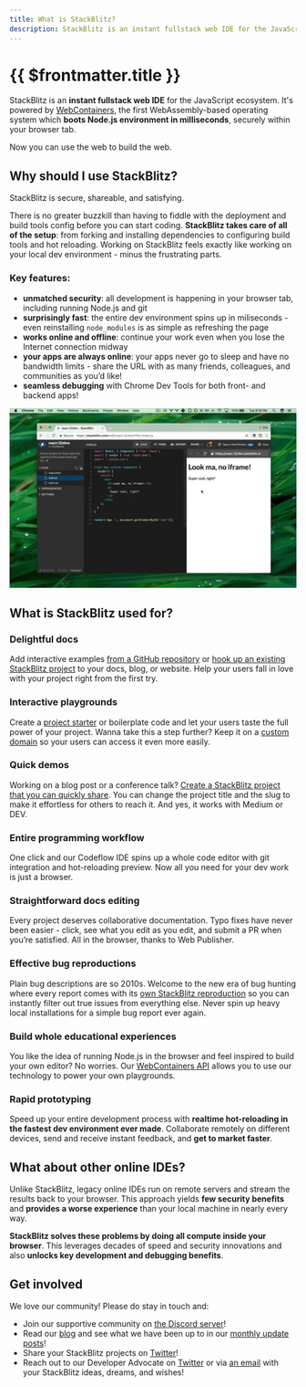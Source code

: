 ```yaml
---
title: What is StackBlitz?
description: StackBlitz is an instant fullstack web IDE for the JavaScript ecosystem. It's powered by WebContainers, the first WebAssembly-based operating system which boots Node.js environment in milliseconds, securely within your browser tab.
---
```


# {{ $frontmatter.title }}

StackBlitz is an **instant fullstack web IDE** for the JavaScript ecosystem. It's powered by [WebContainers](https://blog.stackblitz.com/posts/introducing-webcontainers/), the first WebAssembly-based operating system which **boots Node.js environment in milliseconds**, securely within your browser tab.

Now you can use the web to build the web.

## Why should I use StackBlitz?

StackBlitz is secure, shareable, and satisfying.

There is no greater buzzkill than having to fiddle with the deployment and build tools config before you can start coding. **StackBlitz takes care of all of the setup**: from forking and installing dependencies to configuring build tools and hot reloading. Working on StackBlitz feels exactly like working on your local dev environment - minus the frustrating parts.

### Key features:

- **unmatched security**: all development is happening in your browser tab, including running Node.js and git
- **surprisingly fast**: the entire dev environment spins up in miliseconds - even reinstalling `node_modules` is as simple as refreshing the page
- **works online and offline**: continue your work even when you lose the Internet connection midway
- **your apps are always online**: your apps never go to sleep and have no bandwidth limits - share the URL with as many friends, colleagues, and communities as you’d like!
- **seamless debugging** with Chrome Dev Tools for both front- and backend apps!

![Preview & debug](./assets/what-is-sb-intro.gif)

## What is StackBlitz used for?

### Delightful docs

Add interactive examples [from a GitHub repository](/guides/integration/open-from-github) or [hook up an existing StackBlitz project](/guides/integration/create-with-sdk) to your docs, blog, or website. Help your users fall in love with your project right from the first try.

### Interactive playgrounds

Create a [project starter](/guides/user-guide/starter-projects) or boilerplate code and let your users taste the full power of your project. Wanna take this a step further? Keep it on a [custom domain](https://stackblitz.new) so your users can access it even more easily.

### Quick demos

Working on a blog post or a conference talk? [Create a StackBlitz project that you can quickly share](/guides/integration/embedding). You can change the project title and the slug to make it effortless for others to reach it. And yes, it works with Medium or DEV.

### Entire programming workflow

One click and our Codeflow IDE spins up a whole code editor with git integration and hot-reloading preview. Now all you need for your dev work is just a browser.

### Straightforward docs editing

Every project deserves collaborative documentation. Typo fixes have never been easier - click, see what you edit as you edit, and submit a PR when you’re satisfied. All in the browser, thanks to Web Publisher.

### Effective bug reproductions

Plain bug descriptions are so 2010s. Welcome to the new era of bug hunting where every report comes with its [own StackBlitz reproduction](/guides/integration/bug-reproductions) so you can instantly filter out true issues from everything else. Never spin up heavy local installations for a simple bug report ever again.

### Build whole educational experiences

You like the idea of running Node.js in the browser and feel inspired to build your own editor? No worries. Our [WebContainers API](/platform/api/webcontainer-api) allows you to use our technology to power your own playgrounds.

### Rapid prototyping

Speed up your entire development process with **realtime hot-reloading in the fastest dev environment ever made**. Collaborate remotely on different devices, send and receive instant feedback, and **get to market faster**.

## What about other online IDEs?

Unlike StackBlitz, legacy online IDEs run on remote servers and stream the results back to your browser. This approach yields **few security benefits** and **provides a worse experience** than your local machine in nearly every way.

**StackBlitz solves these problems by doing all compute inside your browser**. This leverages decades of speed and security innovations and also **unlocks key development and debugging benefits**.

## Get involved

We love our community! Please do stay in touch and:

- Join our supportive community on [the Discord server](https://discord.gg/22zTzrwQrU)!
- Read our [blog](https://blog.stackblitz.com/) and see what we have been up to in our [monthly update posts](https://blog.stackblitz.com/categories/monthly-updates/)!
- Share your StackBlitz projects on [Twitter](https://twitter.com/stackblitz)!
- Reach out to our Developer Advocate on [Twitter](https://twitter.com/sylwiavargas) or via [an email](mailto:devrel@stackblitz.com) with your StackBlitz ideas, dreams, and wishes!
